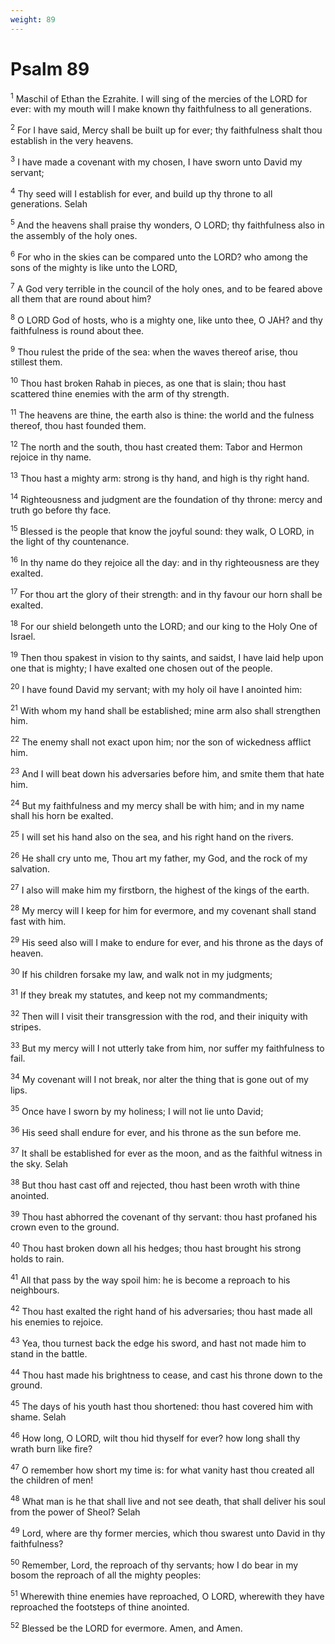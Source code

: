 ```yaml
---
weight: 89
---
```


# Psalm 89

<sup>1</sup> Maschil of Ethan the Ezrahite. I will sing of the mercies of the LORD for ever: with my mouth will I make known thy faithfulness to all generations. 

<sup>2</sup> For I have said, Mercy shall be built up for ever; thy faithfulness shalt thou establish in the very heavens. 

<sup>3</sup> I have made a covenant with my chosen, I have sworn unto David my servant; 

<sup>4</sup> Thy seed will I establish for ever, and build up thy throne to all generations. Selah 

<sup>5</sup> And the heavens shall praise thy wonders, O LORD; thy faithfulness also in the assembly of the holy ones. 

<sup>6</sup> For who in the skies can be compared unto the LORD? who among the sons of the mighty is like unto the LORD, 

<sup>7</sup> A God very terrible in the council of the holy ones, and to be feared above all them that are round about him? 

<sup>8</sup> O LORD God of hosts, who is a mighty one, like unto thee, O JAH? and thy faithfulness is round about thee. 

<sup>9</sup> Thou rulest the pride of the sea: when the waves thereof arise, thou stillest them. 

<sup>10</sup> Thou hast broken Rahab in pieces, as one that is slain; thou hast scattered thine enemies with the arm of thy strength. 

<sup>11</sup> The heavens are thine, the earth also is thine: the world and the fulness thereof, thou hast founded them. 

<sup>12</sup> The north and the south, thou hast created them: Tabor and Hermon rejoice in thy name. 

<sup>13</sup> Thou hast a mighty arm: strong is thy hand, and high is thy right hand. 

<sup>14</sup> Righteousness and judgment are the foundation of thy throne: mercy and truth go before thy face. 

<sup>15</sup> Blessed is the people that know the joyful sound: they walk, O LORD, in the light of thy countenance. 

<sup>16</sup> In thy name do they rejoice all the day: and in thy righteousness are they exalted. 

<sup>17</sup> For thou art the glory of their strength: and in thy favour our horn shall be exalted. 

<sup>18</sup> For our shield belongeth unto the LORD; and our king to the Holy One of Israel. 

<sup>19</sup> Then thou spakest in vision to thy saints, and saidst, I have laid help upon one that is mighty; I have exalted one chosen out of the people. 

<sup>20</sup> I have found David my servant; with my holy oil have I anointed him: 

<sup>21</sup> With whom my hand shall be established; mine arm also shall strengthen him. 

<sup>22</sup> The enemy shall not exact upon him; nor the son of wickedness afflict him. 

<sup>23</sup> And I will beat down his adversaries before him, and smite them that hate him. 

<sup>24</sup> But my faithfulness and my mercy shall be with him; and in my name shall his horn be exalted. 

<sup>25</sup> I will set his hand also on the sea, and his right hand on the rivers. 

<sup>26</sup> He shall cry unto me, Thou art my father, my God, and the rock of my salvation. 

<sup>27</sup> I also will make him my firstborn, the highest of the kings of the earth. 

<sup>28</sup> My mercy will I keep for him for evermore, and my covenant shall stand fast with him. 

<sup>29</sup> His seed also will I make to endure for ever, and his throne as the days of heaven. 

<sup>30</sup> If his children forsake my law, and walk not in my judgments; 

<sup>31</sup> If they break my statutes, and keep not my commandments; 

<sup>32</sup> Then will I visit their transgression with the rod, and their iniquity with stripes. 

<sup>33</sup> But my mercy will I not utterly take from him, nor suffer my faithfulness to fail. 

<sup>34</sup> My covenant will I not break, nor alter the thing that is gone out of my lips. 

<sup>35</sup> Once have I sworn by my holiness; I will not lie unto David; 

<sup>36</sup> His seed shall endure for ever, and his throne as the sun before me. 

<sup>37</sup> It shall be established for ever as the moon, and as the faithful witness in the sky. Selah 

<sup>38</sup> But thou hast cast off and rejected, thou hast been wroth with thine anointed. 

<sup>39</sup> Thou hast abhorred the covenant of thy servant: thou hast profaned his crown even to the ground. 

<sup>40</sup> Thou hast broken down all his hedges; thou hast brought his strong holds to rain. 

<sup>41</sup> All that pass by the way spoil him: he is become a reproach to his neighbours. 

<sup>42</sup> Thou hast exalted the right hand of his adversaries; thou hast made all his enemies to rejoice. 

<sup>43</sup> Yea, thou turnest back the edge his sword, and hast not made him to stand in the battle. 

<sup>44</sup> Thou hast made his brightness to cease, and cast his throne down to the ground. 

<sup>45</sup> The days of his youth hast thou shortened: thou hast covered him with shame. Selah 

<sup>46</sup> How long, O LORD, wilt thou hid thyself for ever? how long shall thy wrath burn like fire? 

<sup>47</sup> O remember how short my time is: for what vanity hast thou created all the children of men! 

<sup>48</sup> What man is he that shall live and not see death, that shall deliver his soul from the power of Sheol? Selah 

<sup>49</sup> Lord, where are thy former mercies, which thou swarest unto David in thy faithfulness? 

<sup>50</sup> Remember, Lord, the reproach of thy servants; how I do bear in my bosom the reproach of all the mighty peoples: 

<sup>51</sup> Wherewith thine enemies have reproached, O LORD, wherewith they have reproached the footsteps of thine anointed. 

<sup>52</sup> Blessed be the LORD for evermore. Amen, and Amen. 



